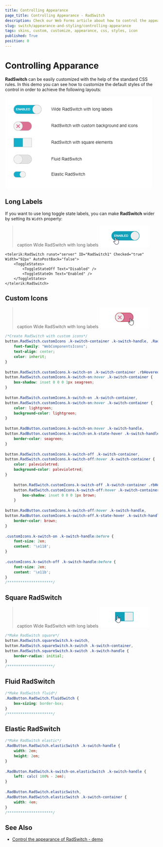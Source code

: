 ```yaml
---
title: Controlling Appearance
page_title: Controlling Appearance - RadSwitch
description: Check our Web Forms article about how to control the appearance of RadSwitch.
slug: switch/appearance-and-styling/controlling-appearance
tags: skins, custom, customize, appearance, css, styles, icon
published: True
position: 0
---
```


# Controlling Apparance

**RadSwitch** can be easily customized with the help of the standard CSS rules. In this demo you can see how to customize the default styles of the control in order to achieve the following layouts: 

![RadSwitch-controllingAppearance](images/switch-controlling-appearance.png) 


## Long Labels

If you want to use long toggle state labels, you can make **RadSwitch** wider by setting its `Width` property:

>caption Wide RadSwitch with long labels
![Wide RadSwitch with long labels](images/switch-controlling-appearance-wide.gif)



````ASP.NET
<telerik:RadSwitch runat="server" ID="RadSwitch1" Checked="true" Width="92px" AutoPostBack="false">
    <ToggleStates>
        <ToggleStateOff Text="Disabled" />
        <ToggleStateOn Text="Enabled" />
    </ToggleStates>
</telerik:RadSwitch>
````

## Custom Icons

>caption Wide RadSwitch with long labels
![RadSwitch with custom icons](images/switch-controlling-appearance-icons.gif)


````CSS
/*Create RadSwitch with custom icons*/
button.RadSwitch.customIcons .k-switch-container .k-switch-handle, .RadSwitch:hover .k-switch-container .k-switch-handle {
    font-family: "WebComponentsIcons";
    text-align: center;
    color: inherit;
}

button.RadSwitch.customIcons.k-switch-on .k-switch-container .rbHovered,
button.RadSwitch.customIcons.k-switch-on:hover .k-switch-container {
    box-shadow: inset 0 0 0 1px seagreen;
}

button.RadSwitch.customIcons.k-switch-on .k-switch-container,
button.RadSwitch.customIcons.k-switch-on:hover .k-switch-container {
    color: lightgreen;
    background-color: lightgreen;
}

button.RadButton.customIcons.k-switch-on:hover .k-switch-handle,
button.RadButton.customIcons.k-switch-on.k-state-hover .k-switch-handle {
    border-color: seagreen;
}

button.RadSwitch.customIcons.k-switch-off .k-switch-container,
button.RadSwitch.customIcons.k-switch-off:hover .k-switch-container {
    color: palevioletred;
    background-color: palevioletred;
}

    button.RadSwitch.customIcons.k-switch-off .k-switch-container .rbHovered,
    button.RadSwitch.customIcons.k-switch-off:hover .k-switch-container {
        box-shadow: inset 0 0 0 1px brown;
    }

button.RadButton.customIcons.k-switch-off:hover .k-switch-handle,
button.RadButton.customIcons.k-switch-off.k-state-hover .k-switch-handle {
    border-color: brown;
}

.customIcons.k-switch-on .k-switch-handle:before {
    font-size: 2em;
    content: '\e118';
}

.customIcons.k-switch-off .k-switch-handle:before {
    font-size: 2em;
    content: '\e11b';
}
/*********************/
````

## Square RadSwitch

>caption Wide RadSwitch with long labels
![Square RadSwitch](images/switch-controlling-appearance-square.gif)

````CSS
/*Make RadSwitch square*/
button.RadSwitch.squareSwitch.k-switch,
button.RadSwitch.squareSwitch.k-switch .k-switch-container,
button.RadSwitch.squareSwitch.k-switch .k-switch-handle {
    border-radius: initial;
}
/*********************/
````

## Fluid RadSwitch

````CSS
/*Make RadSwitch fluid*/
.RadButton.RadSwitch.fluidSwitch {
    box-sizing: border-box;
}
/*********************/
````

## Elastic RadSwitch

````CSS
/*Make RadSwitch elastic*/
.RadButton.RadSwitch.elasticSwitch .k-switch-handle {
    width: 2em;
    height: 2em;
}

.RadButton.RadSwitch.k-switch-on.elasticSwitch .k-switch-handle {
    left: calc( 100% - 2em);
}

.RadButton.RadSwitch.elasticSwitch,
.RadButton.RadSwitch.elasticSwitch .k-switch-container {
    width: 4em;
}
/*********************/
````

## See Also

 * [Control the appearance of RadSwitch - demo](https://demos.telerik.com/aspnet-ajax/Switch/Application-Scenarios/Controlling-Appearance/DefaultCS.aspx)

